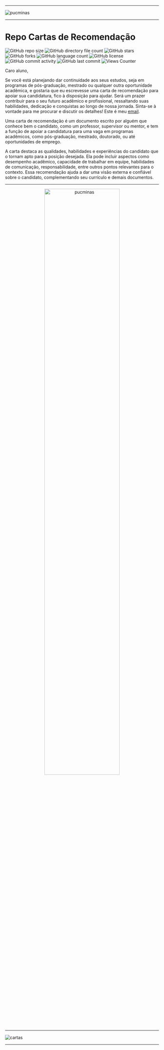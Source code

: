 -----

<img alt="pucminas" src="https://joaopauloaramuni.github.io/image/fundo_teams_icei_capa_svg_3.svg?raw=true"/>

-----

# Repo Cartas de Recomendação

![GitHub repo size](https://img.shields.io/github/repo-size/joaopauloaramuni/cartas-de-recomendacao?style=for-the-badge&logo=files) ![GitHub directory file count](https://img.shields.io/github/directory-file-count/joaopauloaramuni/cartas-de-recomendacao?style=for-the-badge&logo=files) ![GitHub stars](https://img.shields.io/github/stars/joaopauloaramuni/cartas-de-recomendacao?style=for-the-badge&logo=github) ![GitHub forks](https://img.shields.io/github/forks/joaopauloaramuni/cartas-de-recomendacao?style=for-the-badge&logo=git) ![GitHub language count](https://img.shields.io/github/languages/count/joaopauloaramuni/cartas-de-recomendacao?style=for-the-badge&logo=python) ![GitHub license](https://img.shields.io/github/license/joaopauloaramuni/cartas-de-recomendacao?style=for-the-badge&color=007ec6&logo=opensourceinitiative) ![GitHub commit activity](https://img.shields.io/github/commit-activity/m/joaopauloaramuni/cartas-de-recomendacao?style=for-the-badge&color=007ec6&logo=gitkraken) ![GitHub last commit](https://img.shields.io/github/last-commit/joaopauloaramuni/cartas-de-recomendacao?style=for-the-badge&logo=clockify) ![Views Counter](https://views-counter.vercel.app/badge?pageId=https%3A%2F%2Fgithub%2Ecom%2Fjoaopauloaramuni%2Fcartas-de-recomendacao&leftColor=555555&rightColor=007ec6&type=total&label=RepoViews)  

Caro aluno,

Se você está planejando dar continuidade aos seus estudos, seja em programas de pós-graduação, mestrado ou qualquer outra oportunidade acadêmica, e gostaria que eu escrevesse uma carta de recomendação para apoiar sua candidatura, fico à disposição para ajudar. Será um prazer contribuir para o seu futuro acadêmico e profissional, ressaltando suas habilidades, dedicação e conquistas ao longo de nossa jornada. Sinta-se à vontade para me procurar e discutir os detalhes! Este é meu <a href="mailto:joaopauloaramuni@gmail.com" target="_blank">email</a>.

Uma carta de recomendação é um documento escrito por alguém que conhece bem o candidato, como um professor, supervisor ou mentor, e tem a função de apoiar a candidatura para uma vaga em programas acadêmicos, como pós-graduação, mestrado, doutorado, ou até oportunidades de emprego.

A carta destaca as qualidades, habilidades e experiências do candidato que o tornam apto para a posição desejada. Ela pode incluir aspectos como desempenho acadêmico, capacidade de trabalhar em equipe, habilidades de comunicação, responsabilidade, entre outros pontos relevantes para o contexto. Essa recomendação ajuda a dar uma visão externa e confiável sobre o candidato, complementando seu currículo e demais documentos.

-----

<div align="center">
  <img width="70%" alt="pucminas" src="https://joaopauloaramuni.github.io/image/engsoft2.svg?raw=true"/>
</div>

-----

<img alt="cartas" src="https://joaopauloaramuni.github.io/image/cartas-de-recomendacao2.png?raw=true"/>

-----
